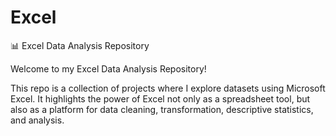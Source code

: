 # Excel

📊 Excel Data Analysis Repository

Welcome to my Excel Data Analysis Repository!

This repo is a collection of projects where I explore datasets using Microsoft Excel. It highlights the power of Excel not only as a spreadsheet tool, but also as a platform for data cleaning, transformation, descriptive statistics, and analysis.
